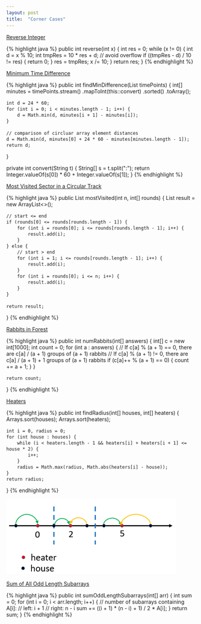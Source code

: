 ```yaml
---
layout: post
title:  "Corner Cases"
---
```

[Reverse Integer][reverse-integer]

{% highlight java %}
public int reverse(int x) {
    int res = 0;
    while (x != 0) {
        int d = x % 10;
        int tmpRes = 10 * res + d;
        // avoid overflow
        if ((tmpRes - d) / 10 != res) {
            return 0;
        }
        res = tmpRes;
        x /= 10;
    }
    return res;
}
{% endhighlight %}

[Minimum Time Difference][minimum-time-difference]

{% highlight java %}
public int findMinDifference(List<String> timePoints) {
    int[] minutes = timePoints.stream()
        .mapToInt(this::convert)
        .sorted()
        .toArray();

    int d = 24 * 60;
    for (int i = 0; i < minutes.length - 1; i++) {
        d = Math.min(d, minutes[i + 1] - minutes[i]);
    }

    // comparison of circluar array element distances
    d = Math.min(d, minutes[0] + 24 * 60 - minutes[minutes.length - 1]);
    return d;
}

private int convert(String t) {
    String[] s = t.split(":");
    return Integer.valueOf(s[0]) * 60 + Integer.valueOf(s[1]);
}
{% endhighlight %}

[Most Visited Sector in a Circular Track][most-visited-sector-in-a-circular-track]

{% highlight java %}
public List<Integer> mostVisited(int n, int[] rounds) {
    List<Integer> result = new ArrayList<>();

    // start <= end
    if (rounds[0] <= rounds[rounds.length - 1]) {
        for (int i = rounds[0]; i <= rounds[rounds.length - 1]; i++) {
            result.add(i);
        }
    } else {
        // start > end
        for (int i = 1; i <= rounds[rounds.length - 1]; i++) {
            result.add(i);
        }   
        for (int i = rounds[0]; i <= n; i++) {
            result.add(i);
        } 
    }

    return result;
}
{% endhighlight %}

[Rabbits in Forest][rabbits-in-forest]

{% highlight java %}
public int numRabbits(int[] answers) {
    int[] c = new int[1000];
    int count = 0;
    for (int a : answers) {
        // If c[a] % (a + 1) == 0, there are c[a] / (a + 1) groups of (a + 1) rabbits
        // If c[a] % (a + 1) != 0, there are c[a] / (a + 1) + 1 groups of (a + 1) rabbits
        if (c[a]++ % (a + 1) == 0) {
            count += a + 1;
        }
    }

    return count;
}
{% endhighlight %}

[Heaters][heaters]

{% highlight java %}
public int findRadius(int[] houses, int[] heaters) {
    Arrays.sort(houses);
    Arrays.sort(heaters);

    int i = 0, radius = 0;
    for (int house : houses) {
        while (i < heaters.length - 1 && heaters[i] + heaters[i + 1] <= house * 2) {
            i++;
        }
        radius = Math.max(radius, Math.abs(heaters[i] - house));
    }
    return radius;
}
{% endhighlight %}

![Heaters](/assets/heaters.png)

[Sum of All Odd Length Subarrays][sum-of-all-odd-length-subarrays]

{% highlight java %}
public int sumOddLengthSubarrays(int[] arr) {
    int sum = 0;
    for (int i = 0; i < arr.length; i++) {
        // number of subarrays containing A[i]:
        // left: i + 1
        // right: n - i
        sum += ((i + 1) * (n - i) + 1) / 2 * A[i];
    }
    return sum;
}
{% endhighlight %}

[heaters]: https://leetcode.com/problems/heaters/
[minimum-time-difference]: https://leetcode.com/problems/minimum-time-difference/
[most-visited-sector-in-a-circular-track]: https://leetcode.com/problems/most-visited-sector-in-a-circular-track/
[rabbits-in-forest]: https://leetcode.com/problems/rabbits-in-forest/
[reverse-integer]: https://leetcode.com/problems/reverse-integer/
[sum-of-all-odd-length-subarrays]: https://leetcode.com/problems/sum-of-all-odd-length-subarrays/
